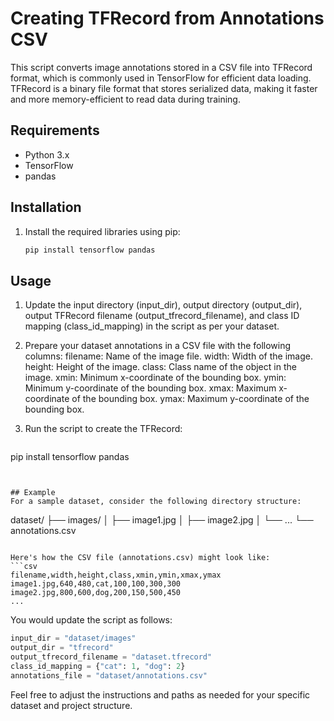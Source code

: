 # Creating TFRecord from Annotations CSV

This script converts image annotations stored in a CSV file into TFRecord format, which is commonly used in TensorFlow for efficient data loading. TFRecord is a binary file format that stores serialized data, making it faster and more memory-efficient to read data during training.

## Requirements
- Python 3.x
- TensorFlow
- pandas

## Installation
1. Install the required libraries using pip:
   ```bash
   pip install tensorflow pandas
   ``` 

## Usage
1. Update the input directory (input_dir), output directory (output_dir), output TFRecord filename (output_tfrecord_filename), and class ID mapping (class_id_mapping) in the script as per your dataset.

2. Prepare your dataset annotations in a CSV file with the following columns:
    filename: Name of the image file.
    width: Width of the image.
    height: Height of the image.
    class: Class name of the object in the image.
    xmin: Minimum x-coordinate of the bounding box.
    ymin: Minimum y-coordinate of the bounding box.
    xmax: Maximum x-coordinate of the bounding box.
    ymax: Maximum y-coordinate of the bounding box.

3. Run the script to create the TFRecord:
   ```bash
  pip install tensorflow pandas 
   ```


## Example
For a sample dataset, consider the following directory structure:
```
dataset/
├── images/
│   ├── image1.jpg
│   ├── image2.jpg
│   └── ...
└── annotations.csv
```

Here's how the CSV file (annotations.csv) might look like:
```csv
filename,width,height,class,xmin,ymin,xmax,ymax
image1.jpg,640,480,cat,100,100,300,300
image2.jpg,800,600,dog,200,150,500,450
...
```

You would update the script as follows:
  ```python
  input_dir = "dataset/images"
  output_dir = "tfrecord"
  output_tfrecord_filename = "dataset.tfrecord"
  class_id_mapping = {"cat": 1, "dog": 2}
  annotations_file = "dataset/annotations.csv"
  ```
  
Feel free to adjust the instructions and paths as needed for your specific dataset and project structure.
